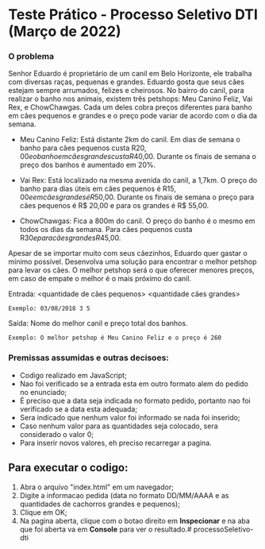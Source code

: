 # Teste Prático - Processo Seletivo DTI (Março de 2022)


### O problema
Senhor Eduardo é proprietário de um canil em Belo Horizonte, ele trabalha com diversas raças,
pequenas e grandes. Eduardo gosta que seus cães estejam sempre arrumados, felizes e cheirosos.
No bairro do canil, para realizar o banho nos animais, existem três petshops: Meu Canino Feliz, Vai Rex,
e ChowChawgas. Cada um deles cobra preços diferentes para banho em cães pequenos e grandes e o
preço pode variar de acordo com o dia da semana.


- Meu Canino Feliz: Está distante 2km do canil. Em dias de semana o banho para cães
pequenos custa R$20,00 e o banho em cães grandes custa R$40,00. Durante os finais de
semana o preço dos banhos é aumentado em 20%.

- Vai Rex: Está localizado na mesma avenida do canil, a 1,7km. O preço do banho para
dias úteis em cães pequenos é R$15,00 e em cães grandes é R$50,00. Durante os finais de
semana o preço para cães pequenos é R$ 20,00 e para os grandes é R$ 55,00.

- ChowChawgas: Fica a 800m do canil. O preço do banho é o mesmo em todos os dias da
semana. Para cães pequenos custa R$30 e para cães grandes R$45,00.


Apesar de se importar muito com seus cãezinhos, Eduardo quer gastar o mínimo possível. Desenvolva
uma solução para encontrar o melhor petshop para levar os cães. O melhor petshop será o que oferecer
menores preços, em caso de empate o melhor é o mais próximo do canil.

Entrada: <data> <quantidade de cães pequenos> <quantidade cães grandes>

`Exemplo: 03/08/2018 3 5`

Saída: Nome do melhor canil e preço total dos banhos.

`Exemplo: O melhor petshop é Meu Canino Feliz e o preço é 260` 

### Premissas assumidas e outras decisoes:
- Codigo realizado em JavaScript;
- Nao foi verificado se a entrada esta em outro formato alem do pedido no enunciado;
- É preciso que a data seja indicada no formato pedido, portanto nao foi verificado se a data esta adequada;
- Sera indicado que nenhum valor foi informado se nada foi inserido;
- Caso nenhum valor para as quantidades seja colocado, sera considerado o valor 0;
- Para inserir novos valores, eh preciso recarregar a pagina.

## Para executar o codigo:
1. Abra o arquivo "index.html" em um navegador;
2. Digite a informacao pedida (data no formato DD/MM/AAAA e as quantidades de cachorros grandes e pequenos);
3. Clique em OK;
4. Na pagina aberta, clique com o botao direito em **Inspecionar** e na aba que foi aberta va em **Console** para ver
o resultado.#   p r o c e s s o S e l e t i v o - d t i  
 